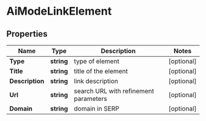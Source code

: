 # AiModeLinkElement


## Properties

| Name | Type | Description | Notes |
|------------ | ------------- | ------------- | -------------|
**Type** | **string** | type of element |[optional]|
**Title** | **string** | title of the element |[optional]|
**Description** | **string** | link description |[optional]|
**Url** | **string** | search URL with refinement parameters |[optional]|
**Domain** | **string** | domain in SERP |[optional]|